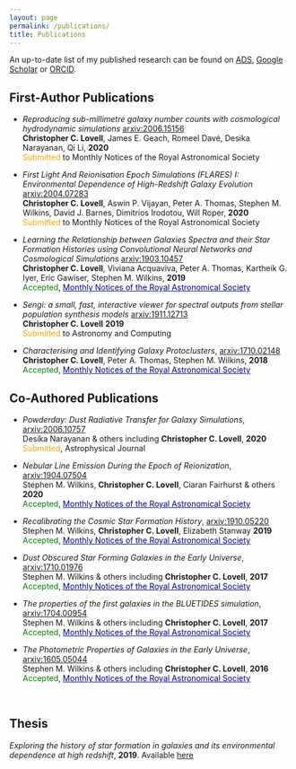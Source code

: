 ```yaml
---
layout: page
permalink: /publications/
title: Publications
---
```


An up-to-date list of my published research can be found on <a href="https://ui.adsabs.harvard.edu/public-libraries/x3_uMCyHTJ2-YisJxQxo_g" target="blank">ADS</a>, <a href="https://scholar.google.co.uk/citations?user=2wlPQ1QAAAAJ&hl=en" target="blank">Google Scholar</a> or <a href="http://orcid.org/0000-0001-7964-5933" target="blank">ORCID</a>.

## First-Author Publications

- *Reproducing sub-millimetre galaxy number counts with cosmological hydrodynamic simulations* <a href="https://arxiv.org/abs/2006.15156">arxiv:2006.15156</a>
<br> **Christopher C. Lovell**, James E. Geach, Romeel Davé, Desika Narayanan, Qi Li, **2020**
<br><span style="color:orange">Submitted</span> to Monthly Notices of the Royal Astronomical Society

- *First Light And Reionisation Epoch Simulations (FLARES) I: Environmental Dependence of High-Redshift Galaxy Evolution* <a href="https://arxiv.org/abs/2004.07283">arxiv:2004.07283</a>
<br> **Christopher C. Lovell**, Aswin P. Vijayan, Peter A. Thomas, Stephen M. Wilkins, David J. Barnes, Dimitrios Irodotou, Will Roper, **2020**
<br><span style="color:orange">Submitted</span> to Monthly Notices of the Royal Astronomical Society

- *Learning the Relationship between Galaxies Spectra and their Star Formation Histories using Convolutional Neural Networks and Cosmological Simulations* <a href="https://arxiv.org/abs/1903.10457">arxiv:1903.10457</a>
<br> **Christopher C. Lovell**, Viviana Acquaviva, Peter A. Thomas, Kartheik G. Iyer, Eric Gawiser, Stephen M. Wilkins, **2019**
<br><span style="color:green">Accepted</span>, <a style="color:darkblue" href="https://academic.oup.com/mnras/advance-article/doi/10.1093/mnras/stz2851/5586582">Monthly Notices of the Royal Astronomical Society</a>

- *Sengi: a small, fast, interactive viewer for spectral outputs from stellar population synthesis models* <a href="https://arxiv.org/abs/1911.12713">arxiv:1911.12713</a>
<br> **Christopher C. Lovell** **2019**
<br><span style="color:orange">Submitted</span> to Astronomy and Computing

- *Characterising and Identifying Galaxy Protoclusters*, <a href="https://arxiv.org/abs/1710.02148">arxiv:1710.02148</a>  
**Christopher C. Lovell**, Peter A. Thomas, Stephen M. Wilkins, **2018**    
<span style="color:green">Accepted</span>, <a style="color:darkblue" href="https://academic.oup.com/mnras/article/474/4/4612/4693860">Monthly Notices of the Royal Astronomical Society</a>

## Co-Authored Publications

- *Powderday: Dust Radiative Transfer for Galaxy Simulations*, <a href="https://arxiv.org/abs/2006.10757" target="blank">arxiv:2006.10757</a>  
Desika Narayanan & others including **Christopher C. Lovell**, **2020**    
<span style="color:orange">Submitted</span>, Astrophysical Journal

- *Nebular Line Emission During the Epoch of Reionization*, <a href="https://arxiv.org/abs/1904.07504" target="blank">arxiv:1904.07504</a>  
Stephen M. Wilkins, **Christopher C. Lovell**, Ciaran Fairhurst & others **2020**    
<span style="color:green">Accepted</span>, <a style="color:darkblue" href="https://academic.oup.com/mnras/article-abstract/493/4/6079/5809971?redirectedFrom=fulltext">Monthly Notices of the Royal Astronomical Society</a>

- *Recalibrating the Cosmic Star Formation History*, <a href="https://arxiv.org/abs/1910.05220" target="blank">arxiv:1910.05220</a>  
Stephen M. Wilkins, **Christopher C. Lovell**, Elizabeth Stanway **2019**    
<span style="color:green">Accepted</span>, <a style="color:darkblue" href="https://academic.oup.com/mnras/advance-article/doi/10.1093/mnras/stz2894/5588611">Monthly Notices of the Royal Astronomical Society</a>

- *Dust Obscured Star Forming Galaxies in the Early Universe*, <a href="https://arxiv.org/abs/1710.01976" target="blank">arxiv:1710.01976</a>  
Stephen M. Wilkins & others including **Christopher C. Lovell**, **2017**    
<span style="color:green">Accepted</span>, <a style="color:darkblue" href="https://academic.oup.com/mnras/article/473/4/5363/4430636">Monthly Notices of the Royal Astronomical Society</a>

- *The properties of the first galaxies in the BLUETIDES simulation*, <a href="https://arxiv.org/abs/1704.00954">arxiv:1704.00954</a>  
Stephen M. Wilkins & others including **Christopher C. Lovell**, **2017**    
<span style="color:green">Accepted</span>, <a style="color:darkblue" href="https://academic.oup.com/mnras/article/469/3/2517/3786441">Monthly Notices of the Royal Astronomical Society</a>

- *The Photometric Properties of Galaxies in the Early Universe*,  <a href="https://arxiv.org/abs/1605.05044">arxiv:1605.05044</a>  
Stephen M. Wilkins & others including **Christopher C. Lovell**, **2016**    
<span style="color:green">Accepted</span>, <a style="color:darkblue" href="https://academic.oup.com/mnras/article/460/3/3170/2609428">Monthly Notices of the Royal Astronomical Society</a>


<br>

<!-- ## Invited Talks - March 2018, University of California, Santa Cruz  
*Characterising and Identifying Galaxy Protoclusters* -->

## Thesis
*Exploring the history of star formation in galaxies and its environmental dependence at high redshift*, **2019**. Available <a href="http://sro.sussex.ac.uk/id/eprint/87720/">here</a>
